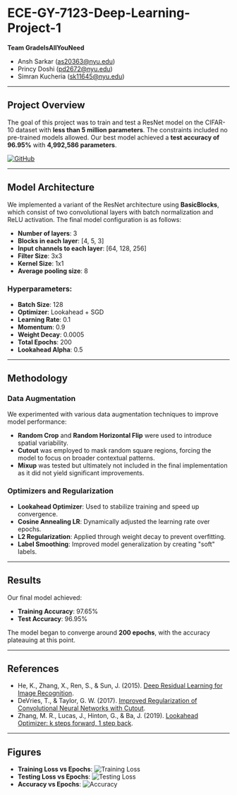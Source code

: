 # ECE-GY-7123-Deep-Learning-Project-1

**Team GradeIsAllYouNeed**  
- Ansh Sarkar (as20363@nyu.edu)
- Princy Doshi (pd2672@nyu.edu)
- Simran Kucheria (sk11645@nyu.edu)
---

## Project Overview

The goal of this project was to train and test a ResNet model on the CIFAR-10 dataset with **less than 5 million parameters**. The constraints included no pre-trained models allowed. Our best model achieved a **test accuracy of 96.95%** with **4,992,586 parameters**.

[![GitHub](https://img.shields.io/badge/GitHub-Repository-blue)](https://github.com/anshsarkar/ECE-GY-7123-Deep-Learning-Project-1)

---

## Model Architecture

We implemented a variant of the ResNet architecture using **BasicBlocks**, which consist of two convolutional layers with batch normalization and ReLU activation. The final model configuration is as follows:

- **Number of layers**: 3
- **Blocks in each layer**: [4, 5, 3]
- **Input channels to each layer**: [64, 128, 256]
- **Filter Size**: 3x3
- **Kernel Size**: 1x1
- **Average pooling size**: 8

### Hyperparameters:
- **Batch Size**: 128
- **Optimizer**: Lookahead + SGD
- **Learning Rate**: 0.1
- **Momentum**: 0.9
- **Weight Decay**: 0.0005
- **Total Epochs**: 200
- **Lookahead Alpha**: 0.5

---

## Methodology

### Data Augmentation
We experimented with various data augmentation techniques to improve model performance:
- **Random Crop** and **Random Horizontal Flip** were used to introduce spatial variability.
- **Cutout** was employed to mask random square regions, forcing the model to focus on broader contextual patterns.
- **Mixup** was tested but ultimately not included in the final implementation as it did not yield significant improvements.

### Optimizers and Regularization
- **Lookahead Optimizer**: Used to stabilize training and speed up convergence.
- **Cosine Annealing LR**: Dynamically adjusted the learning rate over epochs.
- **L2 Regularization**: Applied through weight decay to prevent overfitting.
- **Label Smoothing**: Improved model generalization by creating "soft" labels.

---

## Results

Our final model achieved:
- **Training Accuracy**: 97.65%
- **Test Accuracy**: 96.95%

The model began to converge around **200 epochs**, with the accuracy plateauing at this point.

---

## References

- He, K., Zhang, X., Ren, S., & Sun, J. (2015). [Deep Residual Learning for Image Recognition](https://arxiv.org/abs/1512.03385).
- DeVries, T., & Taylor, G. W. (2017). [Improved Regularization of Convolutional Neural Networks with Cutout](https://arxiv.org/abs/1708.04552).
- Zhang, M. R., Lucas, J., Hinton, G., & Ba, J. (2019). [Lookahead Optimizer: k steps forward, 1 step back](https://arxiv.org/abs/1907.08610).

---

## Figures

- **Training Loss vs Epochs**: ![Training Loss](training_loss.png)
- **Testing Loss vs Epochs**: ![Testing Loss](testing_loss.png)
- **Accuracy vs Epochs**: ![Accuracy](accuracy.png)
